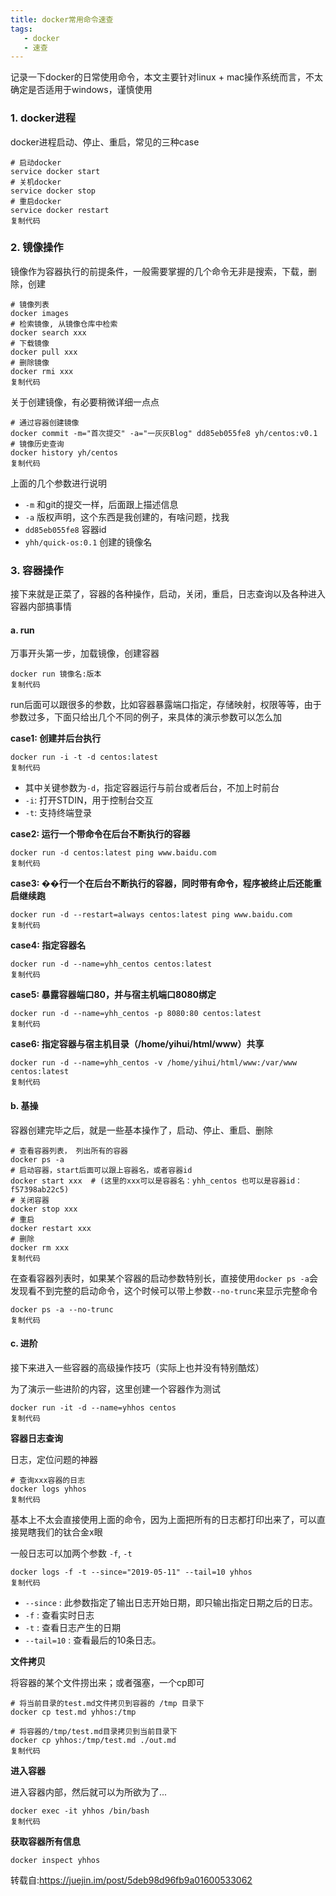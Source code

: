 ```yaml
---
title: docker常用命令速查
tags: 
   - docker
   - 速查
---
```



记录一下docker的日常使用命令，本文主要针对linux + mac操作系统而言，不太确定是否适用于windows，谨慎使用

### 1. docker进程

docker进程启动、停止、重启，常见的三种case

```
# 启动docker
service docker start
# 关机docker
service docker stop
# 重启docker
service docker restart
复制代码
```


<!--more-->

### 2. 镜像操作

镜像作为容器执行的前提条件，一般需要掌握的几个命令无非是搜索，下载，删除，创建

```
# 镜像列表
docker images
# 检索镜像, 从镜像仓库中检索
docker search xxx
# 下载镜像
docker pull xxx
# 删除镜像
docker rmi xxx
复制代码
```

关于创建镜像，有必要稍微详细一点点

```
# 通过容器创建镜像
docker commit -m="首次提交" -a="一灰灰Blog" dd85eb055fe8 yh/centos:v0.1
# 镜像历史查询
docker history yh/centos
复制代码
```

上面的几个参数进行说明

- `-m` 和git的提交一样，后面跟上描述信息
- `-a` 版权声明，这个东西是我创建的，有啥问题，找我
- `dd85eb055fe8` 容器id
- `yhh/quick-os:0.1` 创建的镜像名

### 3. 容器操作

接下来就是正菜了，容器的各种操作，启动，关闭，重启，日志查询以及各种进入容器内部搞事情

#### a. run

万事开头第一步，加载镜像，创建容器

```
docker run 镜像名:版本
复制代码
```

run后面可以跟很多的参数，比如容器暴露端口指定，存储映射，权限等等，由于参数过多，下面只给出几个不同的例子，来具体的演示参数可以怎么加

**case1: 创建并后台执行**

```
docker run -i -t -d centos:latest
复制代码
```

- 其中关键参数为`-d`，指定容器运行与前台或者后台，不加上时前台
- `-i`: 打开STDIN，用于控制台交互
- `-t`: 支持终端登录

**case2: 运行一个带命令在后台不断执行的容器**

```
docker run -d centos:latest ping www.baidu.com
复制代码
```

**case3: ��行一个在后台不断执行的容器，同时带有命令，程序被终止后还能重启继续跑**

```
docker run -d --restart=always centos:latest ping www.baidu.com
复制代码
```

**case4: 指定容器名**

```
docker run -d --name=yhh_centos centos:latest
复制代码
```

**case5: 暴露容器端口80，并与宿主机端口8080绑定**

```
docker run -d --name=yhh_centos -p 8080:80 centos:latest
复制代码
```

**case6: 指定容器与宿主机目录（/home/yihui/html/www）共享**

```
docker run -d --name=yhh_centos -v /home/yihui/html/www:/var/www centos:latest
复制代码
```

#### b. 基操

容器创建完毕之后，就是一些基本操作了，启动、停止、重启、删除

```
# 查看容器列表， 列出所有的容器
docker ps -a 
# 启动容器，start后面可以跟上容器名，或者容器id
docker start xxx  # (这里的xxx可以是容器名：yhh_centos 也可以是容器id：f57398ab22c5)
# 关闭容器
docker stop xxx
# 重启
docker restart xxx
# 删除
docker rm xxx
复制代码
```

在查看容器列表时，如果某个容器的启动参数特别长，直接使用`docker ps -a`会发现看不到完整的启动命令，这个时候可以带上参数`--no-trunc`来显示完整命令

```
docker ps -a --no-trunc
复制代码
```

#### c. 进阶

接下来进入一些容器的高级操作技巧（实际上也并没有特别酷炫）

为了演示一些进阶的内容，这里创建一个容器作为测试

```
docker run -it -d --name=yhhos centos
复制代码
```

**容器日志查询**

日志，定位问题的神器

```
# 查询xxx容器的日志
docker logs yhhos
复制代码
```

基本上不太会直接使用上面的命令，因为上面把所有的日志都打印出来了，可以直接晃瞎我们的钛合金x眼

一般日志可以加两个参数 `-f`, `-t`

```
docker logs -f -t --since="2019-05-11" --tail=10 yhhos
复制代码
```

- `--since` : 此参数指定了输出日志开始日期，即只输出指定日期之后的日志。
- `-f` : 查看实时日志
- `-t` : 查看日志产生的日期
- `--tail=10` : 查看最后的10条日志。

**文件拷贝**

将容器的某个文件捞出来；或者强塞，一个cp即可

```
# 将当前目录的test.md文件拷贝到容器的 /tmp 目录下
docker cp test.md yhhos:/tmp

# 将容器的/tmp/test.md目录拷贝到当前目录下
docker cp yhhos:/tmp/test.md ./out.md
复制代码
```

**进入容器**

进入容器内部，然后就可以为所欲为了...

```
docker exec -it yhhos /bin/bash
复制代码
```

**获取容器所有信息**

```
docker inspect yhhos
```

转载自:https://juejin.im/post/5deb98d96fb9a01600533062


